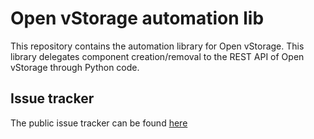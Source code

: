 # Open vStorage automation lib
This repository contains the automation library for Open vStorage. This library delegates component creation/removal to the REST API of Open vStorage through Python code.


## Issue tracker

The public issue tracker can be found [here](https://github.com/openvstorage/automation-lib/issues)
